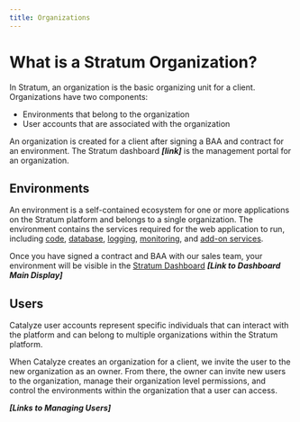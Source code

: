 ```yaml
---
title: Organizations
---
```


# What is a Stratum Organization?

In Stratum, an organization is the basic organizing unit for a client. Organizations have two components:

* Environments that belong to the organization
* User accounts that are associated with the organization

An organization is created for a client after signing a BAA and contract for an environment. The Stratum dashboard ***[link]*** is the management portal for an organization.

## Environments

An environment is a self-contained ecosystem for one or more applications on the Stratum platform and belongs to a single organization. The environment contains the services required for the web application to run, including [code](/support-languages-frameworks.md), [database](/dtabase-general.md/), [logging](/logging-access.md/), [monitoring](/monitoring.md/), and [add-on services](/supported-addons.md/).

Once you have signed a contract and BAA with our sales team, your environment will be visible in the [Stratum Dashboard](https://stratum.catalyze.io)
***[Link to Dashboard Main Display]***

## Users

Catalyze user accounts represent specific individuals that can interact with the platform and can belong to multiple organizations within the Stratum platform.

When Catalyze creates an organization for a client, we invite the user to the new organization as an owner. From there, the owner can invite new users to the organization, manage their organization level permissions, and control the environments within the organization that a user can access.

***[Links to Managing Users]***
